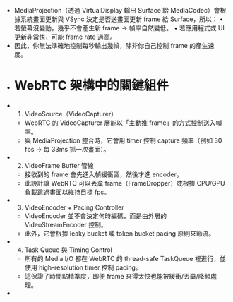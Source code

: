 - MediaProjection（透過 VirtualDisplay 輸出 Surface 給 MediaCodec）會根據系統畫面更新與 VSync 決定是否送畫面更新 frame 給 Surface，所以：
  •	若螢幕沒變動，幾乎不會產生新 frame → 幀率自然變低。
  •	若應用程式或 UI 更新非常快，可能 frame rate 過高。
- 因此，你無法準確地控制每秒輸出幾幀，除非你自己控制 frame 的產生速度。
- # WebRTC 架構中的關鍵組件
- 1. VideoSource（VideoCapturer）
	- WebRTC 的 VideoCapturer 層能以「主動推 frame」的方式控制送入幀率。
	- 與 MediaProjection 整合時，它會用 timer 控制 capture 頻率（例如 30 fps → 每 33ms 抓一次畫面）。
- 2. VideoFrame Buffer 管線
	- 接收到的 frame 會先進入幀緩衝區，然後才進 encoder。
	- 此設計讓 WebRTC 可以丟棄 frame（FrameDropper）或根據 CPU/GPU 負載跳過畫面以維持目標 fps。
- 3. VideoEncoder + Pacing Controller
	- VideoEncoder 並不會決定何時編碼，而是由外層的 VideoStreamEncoder 控制。
	- 此外，它會根據 leaky bucket 或 token bucket pacing 原則來節流。
- 4. Task Queue 與 Timing Control
	- 所有的 Media I/O 都在 WebRTC 的 thread-safe TaskQueue 裡進行，並使用 high-resolution timer 控制 pacing。
	- 這保證了時間點精準度，即便 frame 來得太快也能被緩衝/丟棄/降頻處理。
-